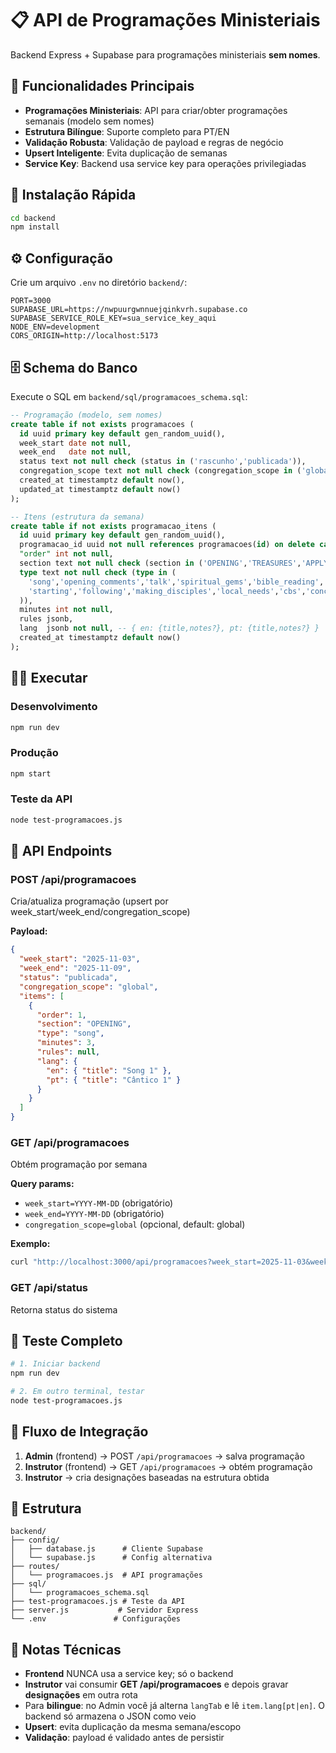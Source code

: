 # 📋 API de Programações Ministeriais

Backend Express + Supabase para programações ministeriais **sem nomes**.

## 🎯 Funcionalidades Principais

- **Programações Ministeriais**: API para criar/obter programações semanais (modelo sem nomes)
- **Estrutura Bilíngue**: Suporte completo para PT/EN
- **Validação Robusta**: Validação de payload e regras de negócio
- **Upsert Inteligente**: Evita duplicação de semanas
- **Service Key**: Backend usa service key para operações privilegiadas

## 🚀 Instalação Rápida

```bash
cd backend
npm install
```

## ⚙️ Configuração

Crie um arquivo `.env` no diretório `backend/`:

```env
PORT=3000
SUPABASE_URL=https://nwpuurgwnnuejqinkvrh.supabase.co
SUPABASE_SERVICE_ROLE_KEY=sua_service_key_aqui
NODE_ENV=development
CORS_ORIGIN=http://localhost:5173
```

## 🗄️ Schema do Banco

Execute o SQL em `backend/sql/programacoes_schema.sql`:

```sql
-- Programação (modelo, sem nomes)
create table if not exists programacoes (
  id uuid primary key default gen_random_uuid(),
  week_start date not null,
  week_end   date not null,
  status text not null check (status in ('rascunho','publicada')),
  congregation_scope text not null check (congregation_scope in ('global','scoped')),
  created_at timestamptz default now(),
  updated_at timestamptz default now()
);

-- Itens (estrutura da semana)
create table if not exists programacao_itens (
  id uuid primary key default gen_random_uuid(),
  programacao_id uuid not null references programacoes(id) on delete cascade,
  "order" int not null,
  section text not null check (section in ('OPENING','TREASURES','APPLY','LIVING','CLOSING')),
  type text not null check (type in (
    'song','opening_comments','talk','spiritual_gems','bible_reading',
    'starting','following','making_disciples','local_needs','cbs','concluding_comments'
  )),
  minutes int not null,
  rules jsonb,
  lang  jsonb not null, -- { en: {title,notes?}, pt: {title,notes?} }
  created_at timestamptz default now()
);
```

## 🏃‍♂️ Executar

### Desenvolvimento
```bash
npm run dev
```

### Produção
```bash
npm start
```

### Teste da API
```bash
node test-programacoes.js
```

## 📡 API Endpoints

### POST /api/programacoes
Cria/atualiza programação (upsert por week_start/week_end/congregation_scope)

**Payload:**
```json
{
  "week_start": "2025-11-03",
  "week_end": "2025-11-09", 
  "status": "publicada",
  "congregation_scope": "global",
  "items": [
    {
      "order": 1,
      "section": "OPENING",
      "type": "song",
      "minutes": 3,
      "rules": null,
      "lang": {
        "en": { "title": "Song 1" },
        "pt": { "title": "Cântico 1" }
      }
    }
  ]
}
```

### GET /api/programacoes
Obtém programação por semana

**Query params:**
- `week_start=YYYY-MM-DD` (obrigatório)
- `week_end=YYYY-MM-DD` (obrigatório)  
- `congregation_scope=global` (opcional, default: global)

**Exemplo:**
```bash
curl "http://localhost:3000/api/programacoes?week_start=2025-11-03&week_end=2025-11-09"
```

### GET /api/status
Retorna status do sistema

## 🧪 Teste Completo

```bash
# 1. Iniciar backend
npm run dev

# 2. Em outro terminal, testar
node test-programacoes.js
```

## 🔄 Fluxo de Integração

1. **Admin** (frontend) → POST `/api/programacoes` → salva programação
2. **Instrutor** (frontend) → GET `/api/programacoes` → obtém programação
3. **Instrutor** → cria designações baseadas na estrutura obtida

## 📁 Estrutura

```
backend/
├── config/
│   ├── database.js      # Cliente Supabase
│   └── supabase.js      # Config alternativa
├── routes/
│   └── programacoes.js  # API programações
├── sql/
│   └── programacoes_schema.sql
├── test-programacoes.js # Teste da API
├── server.js           # Servidor Express
└── .env               # Configurações
```

## 🔧 Notas Técnicas

- **Frontend** NUNCA usa a service key; só o backend
- **Instrutor** vai consumir **GET /api/programacoes** e depois gravar **designações** em outra rota
- Para **bilingue**: no Admin você já alterna `langTab` e lê `item.lang[pt|en]`. O backend só armazena o JSON como veio
- **Upsert**: evita duplicação da mesma semana/escopo
- **Validação**: payload é validado antes de persistir

